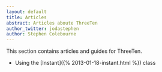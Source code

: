 ```yaml
---
layout: default
title: Articles
abstract: Articles aboute ThreeTen
author_twitter: jodastephen
author: Stephen Colebourne
---
```


This section contains articles and guides for ThreeTen.

* Using the [Instant]({% 2013-01-18-instant.html %}) class
